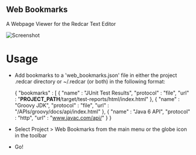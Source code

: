 Web Bookmarks
-------------

A Webpage Viewer for the Redcar Text Editor

![Screenshot](http://github.com/kattrali/redcar-web-bookmarks/raw/master/Screenshot.png "Example usage")

Usage
=====

 * Add bookmarks to a 'web_bookmarks.json' file in either the project .redcar directory or ~/.redcar (or both) in the following format:

    {
        "bookmarks" : [
            {
                "name" : "JUnit Test Results",
                "protocol" : "file",
                "url"  : "__PROJECT_PATH__/target/test-reports/html/index.html"
            },
            {
                "name" : "Groovy JDK",
                "protocol" : "file",
                "url"  : "/APIs/groovy/docs/api/index.html"
            },
            {
                "name" : "Java 6 API",
                "protocol" : "http",
                "url"  : "www.javac.com/api/"
            }
    }

 * Select Project > Web Bookmarks from the main menu or the globe icon in the toolbar
 * Go!